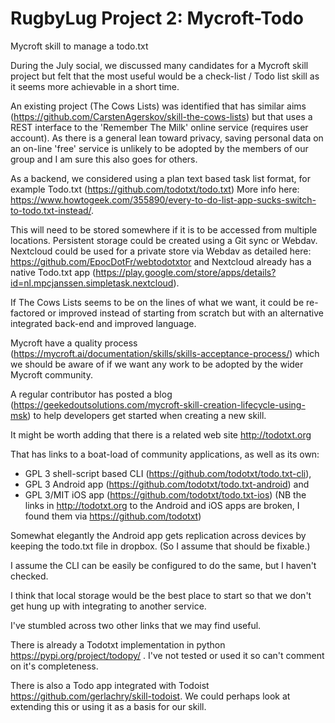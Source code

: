 # RugbyLug Project 2: Mycroft-Todo

Mycroft skill to manage a todo.txt

During the July social, we discussed many candidates for a Mycroft skill project but felt that the most useful would be a check-list / Todo list skill as it seems more achievable in a short time.

An existing project (The Cows Lists) was identified that has similar aims (https://github.com/CarstenAgerskov/skill-the-cows-lists) but that uses a REST interface to the 'Remember The Milk' online service (requires user account). As there is a general lean toward privacy, saving personal data on an on-line 'free' service is unlikely to be adopted by the members of our group and I am sure this also goes for others.

As a backend, we considered using a plan text based task list format, for example Todo.txt  (https://github.com/todotxt/todo.txt) More info here: https://www.howtogeek.com/355890/every-to-do-list-app-sucks-switch-to-todo.txt-instead/.

This will need to be stored somewhere if it is to be accessed from multiple locations. Persistent storage could be created using a Git sync or Webdav. Nextcloud could be used for a private store via Webdav as detailed here: https://github.com/EpocDotFr/webtodotxtor and Nextcloud already has a native Todo.txt app (https://play.google.com/store/apps/details?id=nl.mpcjanssen.simpletask.nextcloud).

If The Cows Lists seems to be on the lines of what we want, it could be re-factored or improved instead of starting from scratch but with an alternative integrated back-end and improved language.

Mycroft have a quality process (https://mycroft.ai/documentation/skills/skills-acceptance-process/) which we should be aware of if we want any work to be adopted by the wider Mycroft community.

A regular contributor has posted a blog (https://geekedoutsolutions.com/mycroft-skill-creation-lifecycle-using-msk) to help developers get started when creating a new skill.

It might be worth adding that there is a related web site http://todotxt.org

That has links to a boat-load of community applications, as well as its own:
- GPL 3 shell-script based CLI (https://github.com/todotxt/todo.txt-cli), 
- GPL 3 Android app (https://github.com/todotxt/todo.txt-android) and 
- GPL 3/MIT iOS app (https://github.com/todotxt/todo.txt-ios)
(NB the links in http://todotxt.org to the Android and iOS apps are broken, I found them via https://github.com/todotxt)

Somewhat elegantly the Android app gets replication across devices by keeping the todo.txt file in dropbox. (So I assume that should be fixable.)

I assume the CLI can be easily be configured to do the same, but I haven't checked.

I think that local storage would be the best place to start so that we don't get hung up with integrating to another service.

I've stumbled across two other links that we may find useful.

There is already a Todotxt implementation in python https://pypi.org/project/todopy/ . I've not tested or used it so can't comment on it's completeness.

There is also a Todo app integrated with Todoist https://github.com/gerlachry/skill-todoist. We could perhaps look at extending this or using it as a basis for our skill.

